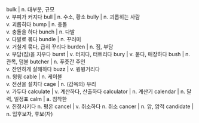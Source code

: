bulk	| n. 대부분, 규모<br/>v. 부피가 커지다
bull	| n. 수소, 황소
bully	| n. 괴롭히는 사람<br/>v. 괴롭히다
bump	| n. 충돌<br/>v. 충돌을 하다
bunch	| n. 다발<br/>v. 다발로 묶다
bundle	| n. 꾸러미<br/>v. 거칠게 묶다, 급히 꾸리다
burden	| n. 짐, 부담<br/>v. 부담(짐)을 지우다
burst	| v. 터지다, 터트리다
bury	| v. 묻다, 매장하다
bush	| n. 관목, 덤불
butcher	| n. 푸줏간 주인<br/>v. 잔인하게 살해하다
buzz	| v. 윙윙거리다<br/>n. 윙윙
cable	| n. 케이블<br/>v. 전선을 설치다
cage	| n. (감옥의) 우리<br/>v. 가두다
calculate	| v. 계산하다, 산출하다
calculator	| n. 계산기
calendar	| n. 달력, 일정표
calm	| a. 침착한<br/>v. 진정시키다 n. 평온
cancel	| v. 취소하다 n. 취소
cancer	| n. 암, 암적
candidate	| n. 입후보자, 후보(자)
